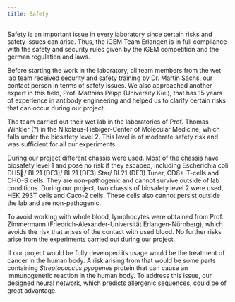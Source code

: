 ```yaml
---
title: Safety
---
```


Safety is an important issue in every laboratory since certain risks and safety issues can arise.
Thus, the iGEM Team Erlangen is in full compliance with the safety and security rules given
by the iGEM competition and the german regulation and laws.

Before starting the work in the laboratory, all team members from the wet lab team
received security and safety training by Dr. Martin Sachs, our contact person in terms of
safety issues. We also approached another expert in this field, Prof. Matthias Peipp
(University Kiel), that has 15 years of experience in antibody engineering and helped us to
clarify certain risks that can occur during our project.

The team carried out their wet lab in the laboratories of Prof. Thomas Winkler (?) in the
Nikolaus-Fiebiger-Center of Molecular Medicine, which falls under the biosafety level 2. This
level is of moderate safety risk and was sufficient for all our experiments.

During our project different chassis were used. Most of the chassis have biosafety level 1
and pose no risk if they escaped, including Escherichia coli DH5/ BL21 (DE3)/ BL21 (DE3)
Star/ BL21 (DE3) Tuner, CD8+-T-cells and CHO-S cells. They are non-pathogenic and cannot
survive outside of lab conditions. During our project, two chassis of biosafety level 2 were
used, HEK 293T cells and Caco-2 cells. These cells also cannot persist outside the lab and are
non-pathogenic.

To avoid working with whole blood, lymphocytes were obtained from Prof. Zimmermann
(Friedrich-Alexander-Universität Erlangen-Nürnberg), which avoids the risk that arises of the
contact with used blood. No further risks arise from the experiments carried out during our
project. 

If our project would be fully developed its usage would be the treatment of cancer in the
human body. A risk arising from that would be some parts containing *Streptococcus
pyogenes* protein that can cause an immunogenetic reaction in the human body. To address
this issue, our designed neural network, which predicts allergenic sequences, could be of
great advantage.